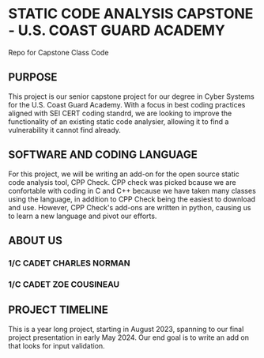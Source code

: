 # STATIC CODE ANALYSIS CAPSTONE - U.S. COAST GUARD ACADEMY
Repo for Capstone Class Code

## PURPOSE
This project is our senior capstone project for our degree in Cyber Systems for the U.S. Coast Guard Academy. With a focus in best coding practices aligned with SEI CERT coding standrd, we are looking to improve the functionality of an existing static code analysier, allowing it to find a vulnerability it cannot find already. 

## SOFTWARE AND CODING LANGUAGE
  For this project, we will be writing an add-on for the open source static code analysis tool, CPP Check. CPP check was picked bcause we are confortable with coding in C and C++ because we have taken many classes using the language, in addition to CPP Check being the easiest to download and use. 
    However, CPP Check's add-ons are written in python, causing us to learn a new language and pivot our efforts. 

## ABOUT US
### 1/C CADET CHARLES NORMAN
### 1/C CADET ZOE COUSINEAU

## PROJECT TIMELINE
  This is a year long project, starting in August 2023, spanning to our final project presentation in early May 2024. Our end goal is to write an add on that looks for input validation. 
